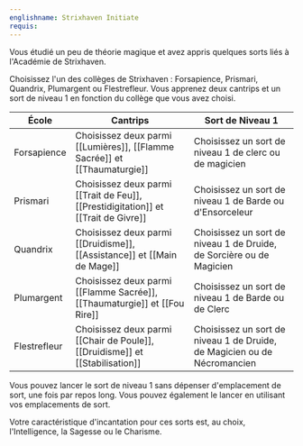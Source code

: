 ```yaml
---
englishname: Strixhaven Initiate
requis:
---
```

Vous étudié un peu de théorie magique et avez appris quelques sorts liés à l'Académie de Strixhaven.

Choisissez l'un des collèges de Strixhaven : Forsapience, Prismari, Quandrix, Plumargent ou Flestrefleur. Vous apprenez deux cantrips et un sort de niveau 1 en fonction du collège que vous avez choisi.

| École        | Cantrips                                                                           | Sort de Niveau 1                                                         |
| ------------ | ---------------------------------------------------------------------------------- | ------------------------------------------------------------------------ |
| Forsapience  | Choisissez deux parmi [[Lumières]], [[Flamme Sacrée]] et [[Thaumaturgie]]          | Choisissez un sort de niveau 1 de clerc ou de magicien                   |
| Prismari     | Choisissez deux parmi [[Trait de Feu]], [[Prestidigitation]] et [[Trait de Givre]] | Choisissez un sort de niveau 1 de Barde ou d'Ensorceleur                 |
| Quandrix     | Choisissez deux parmi [[Druidisme]], [[Assistance]] et [[Main de Mage]]            | Choisissez un sort de niveau 1 de Druide, de Sorcière ou de Magicien     |
| Plumargent   | Choisissez deux parmi [[Flamme Sacrée]], [[Thaumaturgie]] et [[Fou Rire]]          | Choisissez un sort de niveau 1 de Barde ou de Clerc                      |
| Flestrefleur | Choisissez deux parmi [[Chair de Poule]], [[Druidisme]] et [[Stabilisation]]      | Choisissez un sort de niveau 1 de Druide, de Magicien ou de Nécromancien |


Vous pouvez lancer le sort de niveau 1 sans dépenser d'emplacement de sort, une fois par repos long. Vous pouvez également le lancer en utilisant vos emplacements de sort.

Votre caractéristique d'incantation pour ces sorts est, au choix, l'Intelligence, la Sagesse ou le Charisme.

